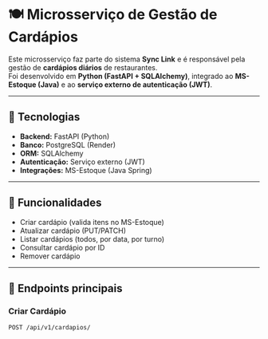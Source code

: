 # 🍽️ Microsserviço de Gestão de Cardápios

Este microsserviço faz parte do sistema **Sync Link** e é responsável pela gestão de **cardápios diários** de restaurantes.  
Foi desenvolvido em **Python (FastAPI + SQLAlchemy)**, integrado ao **MS-Estoque (Java)** e ao **serviço externo de autenticação (JWT)**.

---

## 🚀 Tecnologias
- **Backend:** FastAPI (Python)
- **Banco:** PostgreSQL (Render)
- **ORM:** SQLAlchemy
- **Autenticação:** Serviço externo (JWT)
- **Integrações:** MS-Estoque (Java Spring)

---

## 📌 Funcionalidades
- Criar cardápio (valida itens no MS-Estoque)
- Atualizar cardápio (PUT/PATCH)
- Listar cardápios (todos, por data, por turno)
- Consultar cardápio por ID
- Remover cardápio

---

## 🔑 Endpoints principais

### Criar Cardápio
```http
POST /api/v1/cardapios/
